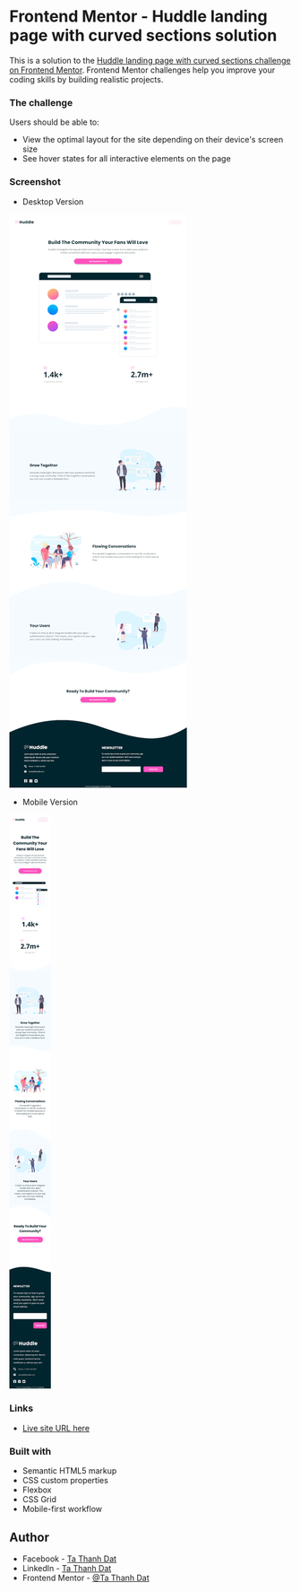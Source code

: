 # Frontend Mentor - Huddle landing page with curved sections solution

This is a solution to the [Huddle landing page with curved sections challenge on Frontend Mentor](https://www.frontendmentor.io/challenges/huddle-landing-page-with-curved-sections-5ca5ecd01e82137ec91a50f2). Frontend Mentor challenges help you improve your coding skills by building realistic projects.

### The challenge

Users should be able to:

-   View the optimal layout for the site depending on their device's screen size
-   See hover states for all interactive elements on the page

### Screenshot

-   Desktop Version

![](./desktop-screenshot.png)

-   Mobile Version

![](./mobile-screenshot.png)

### Links

-   [Live site URL here](https://tathanhdat.github.io/huddle-landing-page-with-curved-sections/)

### Built with

-   Semantic HTML5 markup
-   CSS custom properties
-   Flexbox
-   CSS Grid
-   Mobile-first workflow

## Author

-   Facebook - [Ta Thanh Dat](https://www.facebook.com/tathanh.dat.5/)
-   LinkedIn - [Ta Thanh Dat](www.linkedin.com/in/ta-thanh-dat-a0a971199)
-   Frontend Mentor - [@Ta Thanh Dat](https://www.frontendmentor.io/profile/tathanhdat)
